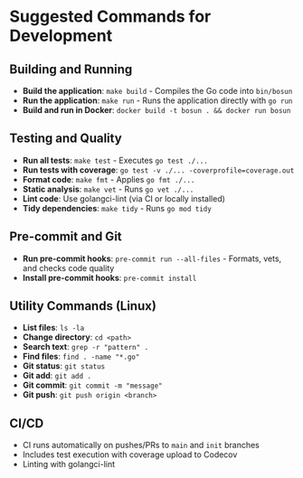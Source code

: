 # Suggested Commands for Development

## Building and Running
- **Build the application**: `make build` - Compiles the Go code into `bin/bosun`
- **Run the application**: `make run` - Runs the application directly with `go run`
- **Build and run in Docker**: `docker build -t bosun . && docker run bosun`

## Testing and Quality
- **Run all tests**: `make test` - Executes `go test ./...`
- **Run tests with coverage**: `go test -v ./... -coverprofile=coverage.out`
- **Format code**: `make fmt` - Applies `go fmt ./...`
- **Static analysis**: `make vet` - Runs `go vet ./...`
- **Lint code**: Use golangci-lint (via CI or locally installed)
- **Tidy dependencies**: `make tidy` - Runs `go mod tidy`

## Pre-commit and Git
- **Run pre-commit hooks**: `pre-commit run --all-files` - Formats, vets, and checks code quality
- **Install pre-commit hooks**: `pre-commit install`

## Utility Commands (Linux)
- **List files**: `ls -la`
- **Change directory**: `cd <path>`
- **Search text**: `grep -r "pattern" .`
- **Find files**: `find . -name "*.go"`
- **Git status**: `git status`
- **Git add**: `git add .`
- **Git commit**: `git commit -m "message"`
- **Git push**: `git push origin <branch>`

## CI/CD
- CI runs automatically on pushes/PRs to `main` and `init` branches
- Includes test execution with coverage upload to Codecov
- Linting with golangci-lint
